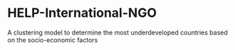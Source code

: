 # HELP-International-NGO
A clustering model to determine the most underdeveloped countries based on the socio-economic factors
